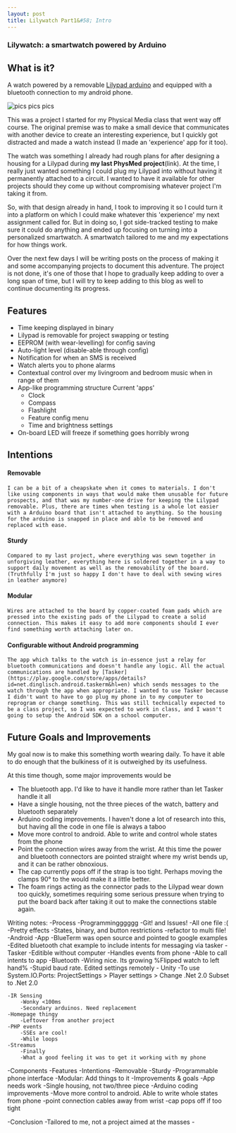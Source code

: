 ```yaml
---
layout: post
title: Lilywatch Part1&#58; Intro
---
```

### Lilywatch: a smartwatch powered by Arduino

## What is it?

A watch powered by a removable [Lilypad arduino](http://lilypadarduino.org/) and equipped with a bluetooth connection to my android phone.

![pics pics pics]()

This was a project I started for my Physical Media class that went way off course. The original premise was to make a small device that communicates with another device to create an interesting experience, but I quickly got distracted and made a watch instead (I made an 'experience' app for it too). 

The watch was something I already had rough plans for after designing a housing for a Lilypad during **my last PhysMed  project**(link). At the time, I really just wanted something I could plug my Lilypad into without having it permanently attached to a circuit. I wanted to have it available for other projects should they come up without compromising whatever project I'm taking it from. 

So, with that design already in hand, I took to improving it so I could turn it into a platform on which I could make whatever this 'experience' my next assignment called for. But in doing so, I got side-tracked testing to make sure it could do anything and ended up focusing on turning into a personalized smartwatch. A smartwatch tailored to me and my expectations for how things work.

Over the next few days I will be writing posts on the process of making it and some accompanying projects to document this adventure. The project is not done, it's one of those that I hope to gradually keep adding to over a long span of time, but I will try to keep adding to this blog as well to continue documenting its progress.

## Features
 - Time keeping displayed in binary
 - Lilypad is removable for project swapping or testing
 - EEPROM (with wear-levelling) for config saving
 - Auto-light level (disable-able through config)
 - Notification for when an SMS is received
 - Watch alerts you to phone alarms
 - Contextual control over my livingroom and bedroom music when in range of them
 - App-like programming structure
    Current 'apps'
      - Clock
      - Compass
      - Flashlight
      - Feature config menu
      - Time and brightness settings
 - On-board LED will freeze if something goes horribly wrong

## Intentions
#### Removable
    I can be a bit of a cheapskate when it comes to materials. I don't like using components in ways that would make them unusable for future prospects, and that was my number-one drive for keeping the Lilypad removable. Plus, there are times when testing is a whole lot easier with a Arduino board that isn't attached to anything. So the housing for the arduino is snapped in place and able to be removed and replaced with ease.
#### Sturdy
    Compared to my last project, where everything was sewn together in unforgiving leather, everything here is soldered together in a way to support daily movement as well as the removability of the board. (Truthfully I'm just so happy I don't have to deal with sewing wires in leather anymore)
#### Modular
    Wires are attached to the board by copper-coated foam pads which are pressed into the existing pads of the Lilypad to create a solid connection. This makes it easy to add more components should I ever find something worth attaching later on.
#### Configurable without Android programming
    The app which talks to the watch is in-essence just a relay for bluetooth communications and doesn't handle any logic. All the actual communications are handled by [Tasker](https://play.google.com/store/apps/details?id=net.dinglisch.android.taskerm&hl=en) which sends messages to the watch through the app when appropriate. I wanted to use Tasker because I didn't want to have to go plug my phone in to my computer to reprogram or change something. This was still technically expected to be a class project, so I was expected to work in class, and I wasn't going to setup the Android SDK on a school computer.

## Future Goals and Improvements
My goal now is to make this something worth wearing daily. To have it able to do enough that the bulkiness of it is outweighed by its usefulness. 

At this time though, some major improvements would be 
 - The bluetooth app. I'd like to have it handle more rather than let Tasker handle it all
 - Have a single housing, not the three pieces of the watch, battery and bluetooth separately
 - Arduino coding improvements. I haven't done a lot of research into this, but having all the code in one file is always a taboo
 - Move more control to android. Able to write and control whole states from the phone
 - Point the connection wires away from the wrist. At this time the power and bluetooth connectors are pointed straight where my wrist bends up, and it can be rather obnoxious.
 - The cap currently pops off if the strap is too tight. Perhaps moving the clamps 90&deg; to the would make it a little better.
 - The foam rings acting as the connector pads to the Lilypad wear down too quickly, sometimes requiring some serious pressure when trying to put the board back after taking it out to make the connections stable again.

Writing notes:
-Process
	-Programmingggggg
		-Git! and Issues!
		-All one file :(
		-Pretty effects
		-States, binary, and button restrictions
		-refactor to multi file!
	-Android
		-App
			-BlueTerm was open source and pointed to google examples
			-Edited bluetooth chat example to include intents for messaging via tasker
		-Tasker
			-Editible without computer
			-Handles events from phone
			-Able to call intents to app
	-Bluetooth
		-Wiring nice. Its growing
		%Flipped watch to left hand%
		-Stupid baud rate. Edited settings remotely
    - Unity
        -To use System.IO.Ports: ProjectSettings > Player settings > Change .Net 2.0 Subset  to .Net 2.0
		
	-IR Sensing
		-Wonky <100ms
		-Secondary arduinos. Need replacement
	-Homepage thingy
		-Leftover from another project
	-PHP events
		-SSEs are cool!
		-While loops
	-Streamus
		-Finally
		-What a good feeling it was to get it working with my phone
	
-Components
-Features
-Intentions
	-Removable
	-Sturdy
	-Programmable phone interface
	-Modular: Add things to it
-Improvements & goals
	-App needs work
	-Single housing, not two/three piece
	-Arduino coding improvements
	-Move more control to android. Able to write whole states from phone
    -point connection cables away from wrist
    -cap pops off if too tight
	
-Conclusion
	-Tailored to me, not a project aimed at the masses
	-